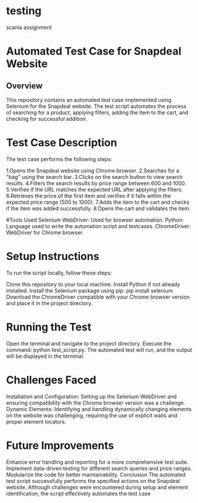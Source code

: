 # testing
scania assignment

# Automated Test Case for Snapdeal Website
## Overview
This repository contains an automated test case implemented using Selenium for the Snapdeal website. The test script automates the process of searching for a product, applying filters, adding the item to the cart, and checking for successful addition.

# Test Case Description
The test case performs the following steps:

1.Opens the Snapdeal website using Chrome browser.
2.Searches for a "bag" using the search bar.
3.Clicks on the search button to view search results.
4.Filters the search results by price range between 600 and 1000.
5.Verifies if the URL matches the expected URL after applying the filters.
6.Retrieves the price of the first item and verifies if it falls within the expected price range (500 to 1000).
7.Adds the item to the cart and checks if the item was added successfully.
8.Opens the cart and validates the item.

#Tools Used
Selenium WebDriver: Used for browser automation.
Python: Language used to write the automation script and testcases.
ChromeDriver: WebDriver for Chrome browser.
# Setup Instructions
To run the script locally, follow these steps:

Clone this repository to your local machine.
Install Python if not already installed.
Install the Selenium package using pip: pip install selenium.
Download the ChromeDriver compatible with your Chrome browser version and place it in the project directory.
# Running the Test
Open the terminal and navigate to the project directory.
Execute the command: python test_script.py.
The automated test will run, and the output will be displayed in the terminal.
# Challenges Faced
Installation and Configuration: Setting up the Selenium WebDriver and ensuring compatibility with the Chrome browser version was a challenge.
Dynamic Elements: Identifying and handling dynamically changing elements on the website was challenging, requiring the use of explicit waits and proper element locators.
# Future Improvements
Enhance error handling and reporting for a more comprehensive test suite.
Implement data-driven testing for different search queries and price ranges.
Modularize the code for better maintainability.
Conclusion
The automated test script successfully performs the specified actions on the Snapdeal website. Although challenges were encountered during setup and element identification, the script effectively automates the test case
